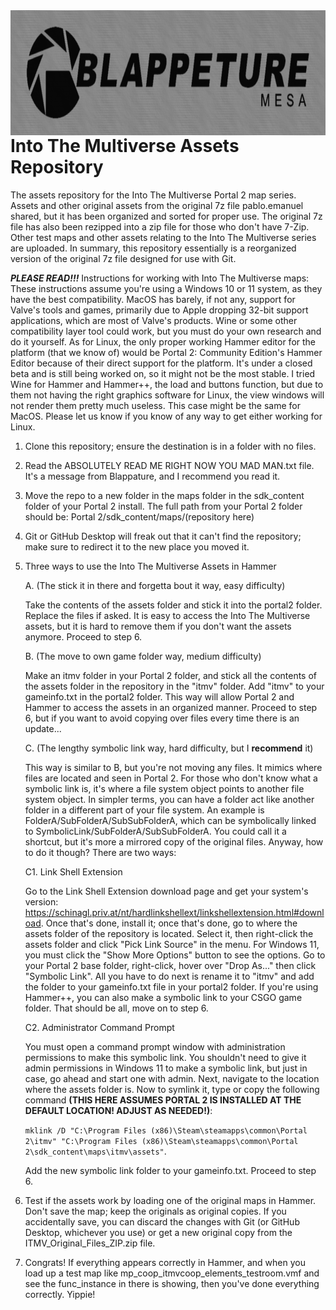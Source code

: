 <img src="raw_images/logos/blaperture_mesa_sticker.png" alt="blaperture_mesa_sticker" width="1000" height="200" align="left">
<br>
<br>
<br>
<br>
<br>

# Into The Multiverse Assets Repository
The assets repository for the Into The Multiverse Portal 2 map series. Assets and other original assets from the original 7z file pablo.emanuel shared, but it has been organized and sorted for proper use. The original 7z file has also been rezipped into a zip file for those who don't have 7-Zip. Other test maps and other assets relating to the Into The Multiverse series are uploaded. In summary, this repository essentially is a reorganized version of the original 7z file designed for use with Git.

***PLEASE READ!!!***
Instructions for working with Into The Multiverse maps:
These instructions assume you're using a Windows 10 or 11 system, as they have the best compatibility. MacOS has barely, if not any, support for Valve's tools and games, primarily due to Apple dropping 32-bit support applications, which are most of Valve's products. Wine or some other compatibility layer tool could work, but you must do your own research and do it yourself. As for Linux, the only proper working Hammer editor for the platform (that we know of) would be Portal 2: Community Edition's Hammer Editor because of their direct support for the platform. It's under a closed beta and is still being worked on, so it might not be the most stable. I tried Wine for Hammer and Hammer++, the load and buttons function, but due to them not having the right graphics software for Linux, the view windows will not render them pretty much useless. This case might be the same for MacOS. Please let us know if you know of any way to get either working for Linux.

1. Clone this repository; ensure the destination is in a folder with no files.
2. Read the ABSOLUTELY READ ME RIGHT NOW YOU MAD MAN.txt file. It's a message from Blappature, and I recommend you read it.
3. Move the repo to a new folder in the maps folder in the sdk_content folder of your Portal 2 install. The full path from your Portal 2 folder should be: Portal 2/sdk_content/maps/(repository here)
4. Git or GitHub Desktop will freak out that it can't find the repository; make sure to redirect it to the new place you moved it.
5. Three ways to use the Into The Multiverse Assets in Hammer

   A. (The stick it in there and forgetta bout it way, easy difficulty)

   Take the contents of the assets folder and stick it into the portal2 folder. Replace the files if asked. It is easy to access the Into The Multiverse assets, but it is hard to remove them if you don't want the assets anymore. Proceed to step 6.

   B. (The move to own game folder way, medium difficulty)

   Make an itmv folder in your Portal 2 folder, and stick all the contents of the assets folder in the repository in the "itmv" folder. Add "itmv" to your gameinfo.txt in the portal2 folder. This way will allow Portal 2 and Hammer to access the assets in an organized manner. Proceed to step 6, but if you want to avoid copying over files every time there is an update...

   C. (The lengthy symbolic link way, hard difficulty, but I **recommend** it)

   This way is similar to B, but you're not moving any files. It mimics where files are located and seen in Portal 2. For those who don't know what a symbolic link is, it's where a file system object points to another file system object. In simpler terms, you can have a folder act like another folder in a different part of your file system. An example is FolderA/SubFolderA/SubSubFolderA, which can be symbolically linked to SymbolicLink/SubFolderA/SubSubFolderA. You could call it a shortcut, but it's more a mirrored copy of the original files. Anyway, how to do it though? There are two ways:

      C1. Link Shell Extension

      Go to the Link Shell Extension download page and get your system's version: https://schinagl.priv.at/nt/hardlinkshellext/linkshellextension.html#download. Once that's done, install it; once that's done, go to where the assets folder of the repository is located. Select it, then right-click the assets folder and click "Pick Link Source" in the menu. For Windows 11, you must click the "Show More Options" button to see the options. Go to your Portal 2 base folder, right-click, hover over "Drop  As..." then click "Symbolic Link". All you have to do next is rename it to "itmv" and add the folder to your gameinfo.txt file in your portal2 folder. If you're using Hammer++, you can also make a symbolic link to your CSGO game folder. That should be all, move on to step 6.

      C2. Administrator Command Prompt

      You must open a command prompt window with administration permissions to make this symbolic link. You shouldn't need to give it admin permissions in Windows 11 to make a symbolic link, but just in case, go ahead and start one with admin. Next, navigate to the location where the assets folder is. Now to symlink it, type or copy the following command **(THIS HERE ASSUMES PORTAL 2 IS INSTALLED AT THE DEFAULT LOCATION! ADJUST AS NEEDED!)**:

   `mklink /D "C:\Program Files (x86)\Steam\steamapps\common\Portal 2\itmv" "C:\Program Files (x86)\Steam\steamapps\common\Portal 2\sdk_content\maps\itmv\assets"`.

   Add the new symbolic link folder to your gameinfo.txt. Proceed to step 6.

7. Test if the assets work by loading one of the original maps in Hammer. Don't save the map; keep the originals as original copies. If you accidentally save, you can discard the changes with Git (or GitHub Desktop, whichever you use) or get a new original copy from the ITMV_Original_Files_ZIP.zip file.
8. Congrats! If everything appears correctly in Hammer, and when you load up a test map like mp_coop_itmvcoop_elements_testroom.vmf and see the func_instance in there is showing, then you've done everything correctly. Yippie!
